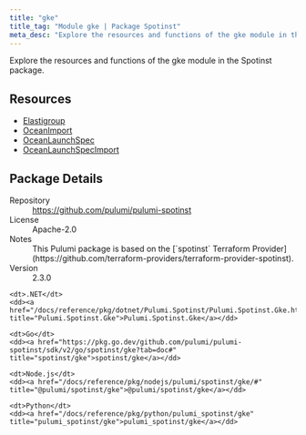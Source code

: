```yaml
---
title: "gke"
title_tag: "Module gke | Package Spotinst"
meta_desc: "Explore the resources and functions of the gke module in the Spotinst package."
---
```


<!-- WARNING: this file was generated by Pulumi Docs Generator. -->
<!-- Do not edit by hand unless you're certain you know what you are doing! -->

Explore the resources and functions of the gke module in the Spotinst package.

<h2 id="resources">Resources</h2>
<ul class="api">
    <li><a href="elastigroup" title="Elastigroup"><span class="symbol resource"></span>Elastigroup</a></li>
    <li><a href="oceanimport" title="OceanImport"><span class="symbol resource"></span>OceanImport</a></li>
    <li><a href="oceanlaunchspec" title="OceanLaunchSpec"><span class="symbol resource"></span>OceanLaunchSpec</a></li>
    <li><a href="oceanlaunchspecimport" title="OceanLaunchSpecImport"><span class="symbol resource"></span>OceanLaunchSpecImport</a></li>
</ul>

<h2 id="package-details">Package Details</h2>
<dl class="package-details">
	<dt>Repository</dt>
	<dd><a href="https://github.com/pulumi/pulumi-spotinst">https://github.com/pulumi/pulumi-spotinst</a></dd>
	<dt>License</dt>
	<dd>Apache-2.0</dd>
	<dt>Notes</dt>
	<dd>This Pulumi package is based on the [`spotinst` Terraform Provider](https://github.com/terraform-providers/terraform-provider-spotinst).</dd>
	<dt>Version</dt>
	<dd>2.3.0</dd>
</dl>



<dl class="tabular">

    <dt>.NET</dt>
    <dd><a href="/docs/reference/pkg/dotnet/Pulumi.Spotinst/Pulumi.Spotinst.Gke.html" title="Pulumi.Spotinst.Gke">Pulumi.Spotinst.Gke</a></dd>

    <dt>Go</dt>
    <dd><a href="https://pkg.go.dev/github.com/pulumi/pulumi-spotinst/sdk/v2/go/spotinst/gke?tab=doc#" title="spotinst/gke">spotinst/gke</a></dd>

    <dt>Node.js</dt>
    <dd><a href="/docs/reference/pkg/nodejs/pulumi/spotinst/gke/#" title="@pulumi/spotinst/gke">@pulumi/spotinst/gke</a></dd>

    <dt>Python</dt>
    <dd><a href="/docs/reference/pkg/python/pulumi_spotinst/gke" title="pulumi_spotinst/gke">pulumi_spotinst/gke</a></dd>

</dl>

